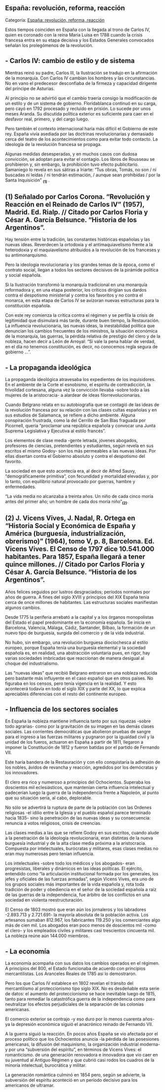 ## España: revolución, reforma, reacción

Categoría: [España: revolución, reforma, reacción](http://descubrircorrientes.com.ar/2012/index.php/2925-historia-desde-el-origen-hasta-1814/de-la-ciudad-a-la-provincia-periodo-1750-1800/crisis-de-la-legitimidad-dinastica/espana-revolucion-reforma-reaccion)

Estos tiempos coinciden en España con la llegada al trono de Carlos IV, quien es coronado con la reina María Luisa en 1788 cuando la crisis francesa entra en su etapa decisiva y los Estados Generales convocados señalan los prolegómenos de la revolución.

## **\- Carlos IV: cambio de estilo y de sistema**

Mientras reinó su padre, Carlos III, la Ilustración se tradujo en la afirmación de la monarquía. Con Carlos IV cambian los hombres y las circunstancias. No en vano el predecesor desconfiaba de la firmeza y capacidad dirigente del príncipe de Asturias.

Al principio no se advirtió que el cambio traería consigo la modificación de un estilo y de un sistema de gobierno. Floridablanca continuó en su carga, pero cayó en 1792 procesado y recluido en prisión. Lo sucede por unos meses Aranda. Su discutida política exterior es suficiente para caer en el desfavor real, primero, y del cargo luego.

Pero también el contexto internacional haría más difícil el Gobierno de este rey. España vivía asediada por las doctrinas revolucionarias y demasiado cerca del teatro de los acontecimientos como para evitar todo contacto. La ideología de la revolución francesa se propaga.

Algunas medidas desesperadas, y en muchos casos con dudosa convicción, se adoptan para evitar el contagio. Los libros de Rousseau se prohibieron y, sin embargo, la prohibición tuvo efecto publicitario. Samaniego lo revela en sus sátiras a Iriarte: “Tus obras, Tomás, no son / ni buscadas ni leídas / ni tendrán estimación, / aunque sean prohibidas / por la Santa Inquisición” <sub><strong><span><span>(1)</span></span></strong></sub> .

## **(1)** Señalado por Carlos Corona. “Revolución y Reacción en el Reinado de Carlos IV” (1957), Madrid. Ed. Rialp. // Citado por Carlos Floria y César A. García Belsunce. “Historia de los Argentinos”.

Hay tensión entre la tradición, las constantes históricas españolas y las nuevas ideas. Reverdecen la ortodoxia y el antimaquiavelismo frente a la heterodoxia y el maquiavelismo atribuidos a la revolución de los franceses y su antimonarquismo.

Pero la ideología revolucionaria y los grandes temas de la época, como el contrato social, llegan a todos los sectores decisivos de la pirámide política y social española.

Si la Ilustración transformó la monarquía tradicional en una monarquía reformadora y, en una etapa posterior, los críticos dirigían sus dardos contra el despotismo ministerial y contra los favoritos y no contra el monarca, en esta etapa de Carlos IV se avizoran nuevas estructuras para la constitución española.

Con este rey comienza la crítica contra el régimen y se perfila la crisis de legitimidad que disimulará más tarde, durante buen tiempo, la Restauración. La influencia revolucionaria, las nuevas ideas, la inestabilidad política que denuncian los cambios frecuentes de los ministros, la situación económica de la monarquía, las guerras, la pérdida relativa de prestigio del clero y de la nobleza, hacen decir a León de Arroyal: “Si vale la pena hablar de verdad, en el día no tenemos constitución, es decir, no conocemos regla segura de gobierno ...”.

## **\- La propaganda ideológica**

La propaganda ideológica atravesaba los expedientes de los inquisidores. En el ambiente de la Corte el esnobismo, el espíritu de contradicción, la frivolidad cortesana, alguna vez la convicción llevaba -sobre todo a las mujeres de la aristocracia- a alardear de ideas filorrevolucionarias.

Cuando Belgrano relata en su autobiografía que se contagió de las ideas de la revolución francesa por su relación con las clases cultas españolas y en sus estudios de Salamanca, se refiere a dicho ambiente. Alguna conspiración frustrada, como la del Cerrillo de San Blas fraguada por Picornell, quería “proclamar una república española y convocar una Junta Suprema Legislativa y Ejecutiva al estilo francés”.

Los elementos de clase media -gente letrada, jóvenes abogados, profesores de ciencias, pretendientes y estudiantes, según revela en sus escritos el mismo Godoy- son los más permeables a las nuevas ideas. Por ellas disertan contra el Gobierno absoluto y contra el despotismo del favorito.

La sociedad en que esto acontecía era, al decir de Alfred Sauvy, “demográficamente primitiva”, con fecundidad y mortalidad elevadas y, por lo tanto, con equilibrio natural provocado por guerras, hambre y enfermedades.

“La vida media no alcanzaba a treinta años. Un niño de cada cinco moría antes del primer año; un hombre de cada dos moría niño”<sub><strong>(2)</strong></sub>.

## **(2)** J. Vicens Vives, J. Nadal, R. Ortega en “Historia Social y Económica de España y América (burguesía, industrialización, obrerismo)” (1964), tomo V, p. 8, Barcelona. Ed. Vicens Vives. El Censo de 1797 dice 10.541.000 habitantes. Para 1857, España llegará a tener quince millones. // Citado por Carlos Floria y César A. García Belsunce. “Historia de los Argentinos”.

Años felices seguidos por lustros desgraciados; períodos normales por años de guerra. A fines del siglo XVIII y principios del XIX España tenía cerca de once millones de habitantes. Las estructuras sociales manifiestan algunos cambios.

Desde 1775 la periferia arrebató a la capital y a los órganos monopolistas del Estado el papel predominante en la economía española. Se inicia en Barcelona, Valencia, Málaga, Cádiz, Santander, Bilbao, la formación de un nuevo tipo de burguesía, surgida del comercio y de la vida industrial.

No hubo, sin embargo, una revolución burguesa diociochesca al estilo europeo, porque España tenía una burguesía elemental y la sociedad española es, en realidad, una abstracción voluntaria pues, en rigor, hay varias sociedades imbricadas que reaccionan de manera desigual al choque del industrialismo.

Las “nuevas ideas” que recibió Belgrano entraron en una nobleza reducida pero bastante más influyente en el caso español que en otros países. No figuraba en los censos, pero tenía vigencia en la realidad. Y esto acontecerá todavía en todo el siglo XIX y parte del XX, lo que explica apreciables diferencias con el resto del continente europeo.

## **\- Influencia de los sectores sociales**

En España la nobleza mantiene influencia tanto por sus riquezas -sobre todo agrarias- como por la gravitación de su imagen en las demás clases sociales. Las corrientes democráticas que abolieron pruebas de sangre para el ingreso a las fuerzas militares y pugnaron por la igualdad civil y la unidad de los fueros, actuaron en España a partir de 1811, llegaron a imponer la Constitución de 1812 y fueron batidas por el partido de Fernando VII.

Este haría bandera de la Restauración y con ello conquistaría la adhesión de los nobles, ávidos de revancha y reacción, agredidos por los demócratas y los innovadores.

El clero era rico y numeroso a principios del Ochocientos. Superaba los doscientos mil eclesiásticos, que mantenían cierta influencia intelectual y padecerían luego la guerra de la independencia frente a Napoleón, al punto que su situación sería, al cabo, deplorable.

No sólo se advertirá la ruptura de parte de la población con las Ordenes religiosas -el idilio entre la Iglesia y el pueblo español parece terminado hacia 1835- sino la penetración de las nuevas ideas y su consecuencia: renuncia a votos religiosos, crisis de creencias.

Las clases medias a las que se refiere Godoy en sus escritos, cuando alude a la penetración de la ideología revolucionaria, eran distintas de la nueva burguesía industrial y de la alta clase media próxima a la aristocracia. Compuesta por intelectuales, burócratas y militares, esas clases medias no eran muy numerosas pero tenían influencia.

Los intelectuales -sobre todo los médicos y los abogados- eran progresistas, liberales y dinámicos en las ideas políticas. El ejército, entendido como “la articulación institucional formada por los generales, los jefes y oficiales de las fuerzas armadas”, según Vicens Vives, era uno de los grupos sociales más importantes de la vida española y, rota toda tradición de poder y obediencia en el señor de la sociedad española a raíz de las guerras de la independencia, fue árbitro de los conflictos en una sociedad en violenta reestructuración.

El Censo de 1803 mostró que eran aún los jornaleros y los labradores -2.893.713 y 2.721.691- la mayoría absoluta de la población activa. Los artesanos sumaban 812.967, los fabricantes 119.250 y los comerciantes algo más de cien mil. Los abogados eran poco menos de doscientos mil -como el clero- y los empleados civiles y militares casi trescientos cincuenta mil. La nobleza reúne aún 144.000 miembros.

## **\- La economía**

La economía acompaña con sus datos los cambios operados en el régimen. A principios del 800, el Estado funcionaba de acuerdo con principios mercantilistas. Los Aranceles Reales de 1785 así lo demostraron.

Pero los que Carlos IV establece en 1802 revelan el tránsito del mercantilismo al proteccionismo tipo siglo XIX. No es desdeñable esta serie de datos: el aumento del proteccionismo se hace inevitable luego de 1815, tanto para remediar la catastrófica guerra de la independencia como para neutralizar los efectos perjudiciales de la separación de las colonias americanas.

El comercio exterior se contrajo -y eso duro por lo menos cuarenta años- ya la depresión económica siguió el anacrónico reinado de Fernando VII.

A la guerra siguió la reacción. En pocos años España se vio afectada por el proceso político que los Ochocientos anuncia -la pérdida de las posesiones americanas, la difusión del maquinismo, la organización industrial moderna- y por una “subversión del espíritu”, en términos de Vicens Vives: el romanticismo. de una generación renovadora e innovadora que vio caer en su juventud al Antiguo Régimen y que cubrió casi rodos los cuadros de la minoría intelectual, burocrática y militar.  

La generación romántica culminó en 1854 pero, según se advierte, la subversión del espíritu aconteció en un período decisivo para los americanos de ultramar.